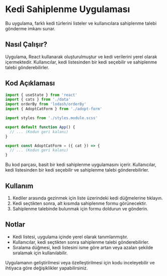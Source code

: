 # Kedi Sahiplenme Uygulaması

Bu uygulama, farklı kedi türlerini listeler ve kullanıcılara sahiplenme talebi gönderme imkanı sunar.

## Nasıl Çalışır?

Uygulama, React kullanarak oluşturulmuştur ve kedi verilerini yerel olarak içermektedir. Kullanıcılar, kedi listesinden bir kedi seçebilir ve sahiplenme talebi gönderebilirler.

## Kod Açıklaması

```jsx
import { useState } from 'react'
import { cats } from './data'
import orderBy from 'lodash/orderBy'
import { AdoptCatForm } from './adopt-form'

import styles from './styles.module.scss'

export default function App() {
  // ... (Kodun geri kalanı)
}

export const AdoptCatForm = ({ cat }) => {
  // ... (Kodun geri kalanı)
}
```

Bu kod parçası, basit bir kedi sahiplenme uygulamasını içerir. Kullanıcılar, kedi listesinden bir kedi seçebilir ve sahiplenme talebi gönderebilirler.

## Kullanım

1. Kediler arasında gezinmek için liste üzerindeki kedi düğmelerine tıklayın.
2. Kedi seçtikten sonra, alt kısımda sahiplenme formu görünecektir.
3. Sahiplenme talebinde bulunmak için formu doldurun ve gönderin.

## Notlar

- Kedi listesi, uygulama içinde yerel olarak tanımlanmıştır.
- Kullanıcılar, kedi seçtikten sonra sahiplenme talebi gönderebilirler.
- Sıralama düğmesi, kedi listesini isme göre artan veya azalan şekilde sıralamak için kullanılabilir.

Uygulamanın geliştirilmesi veya özelleştirilmesi için kodu inceleyebilir ve ihtiyaca göre değişiklikler yapabilirsiniz.

```

```
